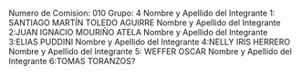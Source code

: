 Numero de Comision: 010
Grupo: 4
Nombre y Apellido del Integrante 1: SANTIAGO MARTÍN TOLEDO AGUIRRE
Nombre y Apellido del Integrante 2:JUAN IGNACIO MOURIÑO ATELA
Nombre y Apellido del Integrante 3:ELIAS PUDDINI
Nombre y Apellido del Integrante 4:NELLY IRIS HERRERO
Nombre y Apellido del Integrante 5: WEFFER OSCAR
Nombre y Apellido del Integrante 6:TOMAS TORANZOS?




